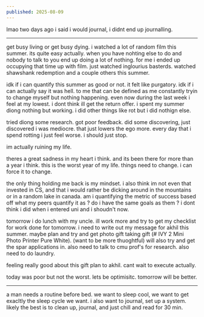 ```yaml
---
published: 2025-08-09
---
```


lmao two days ago i said i would journal, i didnt end up journalling.

---

get busy living or get busy dying. i watched a lot of random film this summer. its quite easy actually. when you have nohting else to do and nobody to talk to you end up doing a lot of nothing. for me i ended up occupying that time up with film. just watched inglourius basterds. watched shawshank redemption and a couple others this summer. 

idk if i can quantify this summer as good or not. it felt like purgatory. idk if i can actually say it was hell. to me that can be defined as me constantly tryin to change myself but nothing happening. even now during the last week i feel at my lowest. i dont think ill get the return offer. i spent my summer diong nothing but working. i did other things like rot but i did nothign else.

tried diong some research. got poor feedback. did some discovering, just discovered i was mediocre. that just lowers the ego more. every day that i spend rotting i just feel worse. i should just stop. 

im actually ruining my life.  

theres a great sadness in my heart i think. and its been there for more than a year i think. this is the worst year of my life. things need to change.  i can force it to change. 

the only thing holding me back is my mindset. i also think im not even that invested in CS, and that i would rather be dicking around in the mountains or in a random lake in canada. am i quantifying the metric of success based off what my peers quantify it as ? do i have the same goals as them  ? i dont think i did when i entered uni and i shoudn't now. 

tomorrow i do lunch with my uncle. ill work more and try to get my checklist for work done for tomorrow. i need to write out my message for akhil this summer. maybe plan and try and get photo gift taking gift (# IVY 2 Mini Photo Printer Pure White). (want to be more thuoghtful) will also try and get the spar applications in. also need to talk to cmu prof's for research. also need to do laundry.

feeling really good about this gift plan to akhil. cant wait to execute actually.

today was poor but not the worst. lets be optimisitc. tomorrow will be better.

---

a man needs a routine before bed. we want to sleep cool, we want to get exacltly the sleep cycle we want. i also want to journal, set up a system. likely the best is to clean up, journal, and just chill and read for 30 min. 
